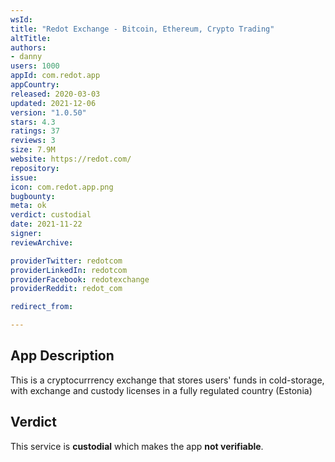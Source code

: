 ```yaml
---
wsId: 
title: "Redot Exchange - Bitcoin, Ethereum, Crypto Trading"
altTitle: 
authors:
- danny
users: 1000
appId: com.redot.app
appCountry: 
released: 2020-03-03
updated: 2021-12-06
version: "1.0.50"
stars: 4.3
ratings: 37
reviews: 3
size: 7.9M
website: https://redot.com/
repository: 
issue: 
icon: com.redot.app.png
bugbounty: 
meta: ok
verdict: custodial
date: 2021-11-22
signer: 
reviewArchive:

providerTwitter: redotcom
providerLinkedIn: redotcom
providerFacebook: redotexchange
providerReddit: redot_com

redirect_from:

---
```


## App Description

This is a cryptocurrrency exchange that stores users' funds in cold-storage, with exchange and custody licenses in a fully regulated country (Estonia)

## Verdict

This service is **custodial** which makes the app **not verifiable**.

